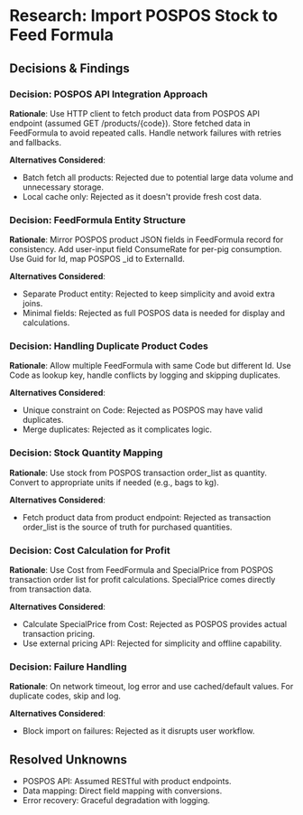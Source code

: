 # Research: Import POSPOS Stock to Feed Formula

## Decisions & Findings

### Decision: POSPOS API Integration Approach
**Rationale**: Use HTTP client to fetch product data from POSPOS API endpoint (assumed GET /products/{code}). Store fetched data in FeedFormula to avoid repeated calls. Handle network failures with retries and fallbacks.

**Alternatives Considered**:
- Batch fetch all products: Rejected due to potential large data volume and unnecessary storage.
- Local cache only: Rejected as it doesn't provide fresh cost data.

### Decision: FeedFormula Entity Structure
**Rationale**: Mirror POSPOS product JSON fields in FeedFormula record for consistency. Add user-input field ConsumeRate for per-pig consumption. Use Guid for Id, map POSPOS _id to ExternalId.

**Alternatives Considered**:
- Separate Product entity: Rejected to keep simplicity and avoid extra joins.
- Minimal fields: Rejected as full POSPOS data is needed for display and calculations.

### Decision: Handling Duplicate Product Codes
**Rationale**: Allow multiple FeedFormula with same Code but different Id. Use Code as lookup key, handle conflicts by logging and skipping duplicates.

**Alternatives Considered**:
- Unique constraint on Code: Rejected as POSPOS may have valid duplicates.
- Merge duplicates: Rejected as it complicates logic.

### Decision: Stock Quantity Mapping
**Rationale**: Use stock from POSPOS transaction order_list as quantity. Convert to appropriate units if needed (e.g., bags to kg).

**Alternatives Considered**:
- Fetch product data from product endpoint: Rejected as transaction order_list is the source of truth for purchased quantities.

### Decision: Cost Calculation for Profit
**Rationale**: Use Cost from FeedFormula and SpecialPrice from POSPOS transaction order list for profit calculations. SpecialPrice comes directly from transaction data.

**Alternatives Considered**:
- Calculate SpecialPrice from Cost: Rejected as POSPOS provides actual transaction pricing.
- Use external pricing API: Rejected for simplicity and offline capability.

### Decision: Failure Handling
**Rationale**: On network timeout, log error and use cached/default values. For duplicate codes, skip and log.

**Alternatives Considered**:
- Block import on failures: Rejected as it disrupts user workflow.

## Resolved Unknowns
- POSPOS API: Assumed RESTful with product endpoints.
- Data mapping: Direct field mapping with conversions.
- Error recovery: Graceful degradation with logging.